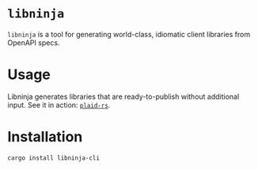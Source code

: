 # `libninja`

`libninja` is a tool for generating world-class, idiomatic client libraries from OpenAPI specs.

# Usage

Libninja generates libraries that are ready-to-publish without additional input. See it in action: [`plaid-rs`](https://github.com/libninjacom/plaid-rs).

# Installation

```
cargo install libninja-cli
```